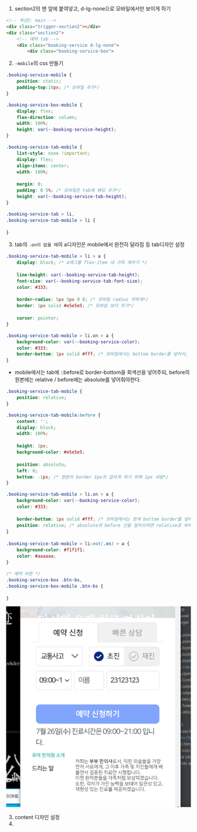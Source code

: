 1. section2의 맨 앞에 붙여넣고, d-lg-none으로 모바일에서만 보이게 하기
```html
<!-- 섹션2: main -->
<div class="trigger-section2"></div>
<div class="section2">
    <!-- 예약 tab -->
    <div class="booking-service d-lg-none">
        <div class="booking-service-box">
```


2. `-mobile`의 css 만들기
```css
.booking-service-mobile {
    position: static;
    padding-top:10px; /* 모바일 추가*/
}
```
```css
.booking-service-box-mobile {
    display: flex;
    flex-direction: column;
    width: 100%;
    height: var(--booking-service-height);
}
```

```css
.booking-service-tab-mobile {
    list-style: none !important;
    display: flex;
    align-items: center;
    width: 100%;

    margin: 0;
    padding: 0 5%; /* 모바일은 tab에 패딩 추가*/
    height: var(--booking-service-tab-height);
}
```
```css
.booking-service-tab > li,
.booking-service-tab-mobile > li {
    
}
```

3. tab의 `.on이 없을 때`의 a디자인은 mobile에서 완전히 달라짐 등 tab디자인 설정
```css
.booking-service-tab-mobile > li > a {
    display: block; /* a태그를 flex-item 내 가득 채우기 */

    line-height: var(--booking-service-tab-height);
    font-size: var(--booking-service-tab-font-size);
    color: #333;

    border-radius: 5px 5px 0 0; /* 모바일 radius 약하게*/
    border: 1px solid #e5e5e5; /* 모바일 보더 추가*/

    cursor: pointer;
}
```
```css
.booking-service-tab-mobile > li.on > a {
    background-color: var(--booking-service-color);
    color: #333;
    border-bottom: 1px solid #fff; /* 모바일에서는 bottom border를 넣어서, content의 top을 넢는다*/
}
```
- mobile에서는 tab에 ::before로 border-bottom을 회색선을 넣어주되, before의 원본에는 relative / before에는 absolute를 넣어줘야한다.
```css
.booking-service-tab-mobile {
    position: relative;
}
```
```css
.booking-service-tab-mobile:before {
    content: '';
    display: block;
    width: 100%;

    height: 1px;
    background-color: #e5e5e5;

    position: absolute;
    left: 0;
    bottom: -1px; /* 원본의 border 1px과 겹치게 하기 위해 1px 내림*/
}
```
```css
.booking-service-tab-mobile > li.on > a {
    background-color: var(--booking-service-color);
    color: #333;
    
    border-bottom: 1px solid #fff; /* 모바일에서는 흰색 bottom border를 넣어서, tab의 :before 선을 덮는다*/
    position: relative; /* absolute의 before 선을 덮어쓰려면 relative로 바꿔줘야한다. */
}

.booking-service-tab-mobile > li:not(.on) > a {
    background-color: #f1f1f1;
    color: #aaaaaa;
}
```
```css
/* 예약 버튼 */
.booking-service-box .btn-bs,
.booking-service-box-mobile .btn-bs {
    
}
```
![img.png](../ui/216.png)

3. content 디자인 설정
4. 
